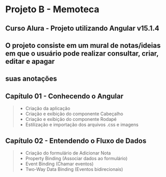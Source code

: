 # Projeto B - Memoteca

## Curso Alura - Projeto utilizando Angular v15.1.4
## O projeto consiste em um mural de notas/ideias em que o usuário pode realizar consultar, criar, editar e apagar
## suas anotações

## Capítulo 01 - Conhecendo o Angular
> * Criação da aplicação
> * Criação e exibição do componente Cabeçalho
> * Criação e exibição do componente Rodapé
> * Estilização e importação dos arquivos .css e imagens

## Capítulo 02 - Entendendo o Fluxo de Dados
> * Criação do formulário de Adicionar Nota
> * Property Binding (Associar dados ao formulário)
> * Event Binding (Chamar eventos)
> * Two-Way Data Binding (Eventos bidirecionais)

